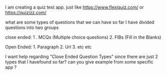 I am creating a quiz test app. just like 
https://www.flexiquiz.com/
or
https://quizizz.com/

what are some types of questions that we can have 
so far I have divided questions into two groups

close ended: 
    1 . MCQs (Multiple choice questions)
    2.  FIBs (Fill in the Blanks)
    
Open Ended:
    1. Paragraph
    2. Url
    3. etc etc 

I want help regarding "Close Ended Question Types" since
there are just 2 types that I havefound so far?
can you give example from some specific app ?
